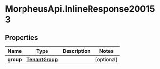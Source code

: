 # MorpheusApi.InlineResponse200153

## Properties

Name | Type | Description | Notes
------------ | ------------- | ------------- | -------------
**group** | [**TenantGroup**](TenantGroup.md) |  | [optional] 


